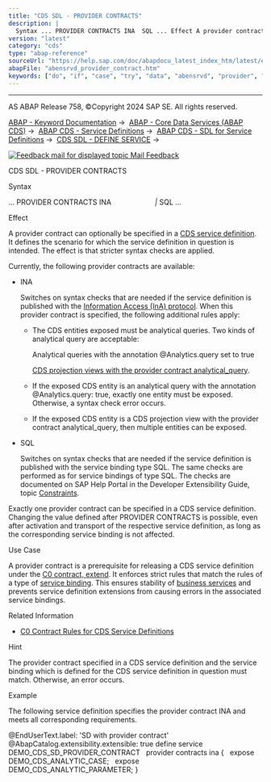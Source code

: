 ```yaml
---
title: "CDS SDL - PROVIDER CONTRACTS"
description: |
  Syntax ... PROVIDER CONTRACTS INA  SQL ... Effect A provider contract can optionally be specified in a CDS service definition(https://help.sap.com/doc/abapdocu_latest_index_htm/latest/en-US/abencds_service_definition_glosry.htm 'Glossary Entry'). It defines the scenario for which the service de
version: "latest"
category: "cds"
type: "abap-reference"
sourceUrl: "https://help.sap.com/doc/abapdocu_latest_index_htm/latest/en-US/abensrvd_provider_contract.htm"
abapFile: "abensrvd_provider_contract.htm"
keywords: ["do", "if", "case", "try", "data", "abensrvd", "provider", "contract"]
---
```


* * *

AS ABAP Release 758, ©Copyright 2024 SAP SE. All rights reserved.

[ABAP - Keyword Documentation](https://help.sap.com/doc/abapdocu_latest_index_htm/latest/en-US/abenabap.htm) →  [ABAP - Core Data Services (ABAP CDS)](https://help.sap.com/doc/abapdocu_latest_index_htm/latest/en-US/abencds.htm) →  [ABAP CDS - Service Definitions](https://help.sap.com/doc/abapdocu_latest_index_htm/latest/en-US/abencds_service_definitions.htm) →  [ABAP CDS - SDL for Service Definitions](https://help.sap.com/doc/abapdocu_latest_index_htm/latest/en-US/abencds_f1_sdl_syntax.htm) →  [CDS SDL - DEFINE SERVICE](https://help.sap.com/doc/abapdocu_latest_index_htm/latest/en-US/abensrvd_define_service.htm) → 

 [![](Mail.gif?object=Mail.gif "Feedback mail for displayed topic") Mail Feedback](mailto:f1_help@sap.com?subject=Feedback%20on%20ABAP%20Documentation&body=Document:%20CDS%20SDL%20-%20PROVIDER%20CONTRACTS%2C%20ABENSRVD_PROVIDER_CONTRACT%2C%20758%0D%0A%0D%0AError:%0D%0A%0D%0A%0D%0A%0D%0ASuggestion%20for%20improvement:)

CDS SDL - PROVIDER CONTRACTS

Syntax

... PROVIDER CONTRACTS INA
                     *|* SQL ...

Effect

A provider contract can optionally be specified in a [CDS service definition](https://help.sap.com/doc/abapdocu_latest_index_htm/latest/en-US/abencds_service_definition_glosry.htm "Glossary Entry"). It defines the scenario for which the service definition in question is intended. The effect is that stricter syntax checks are applied.

Currently, the following provider contracts are available:

-   INA
    
    Switches on syntax checks that are needed if the service definition is published with the [Information Access (InA) protocol](https://help.sap.com/doc/abapdocu_latest_index_htm/latest/en-US/abenina_protocol_glosry.htm "Glossary Entry"). When this provider contract is specified, the following additional rules apply:
    
    -   The CDS entities exposed must be analytical queries. Two kinds of analytical query are acceptable:
        
        Analytical queries with the annotation @Analytics.query set to true
        
        [CDS projection views with the provider contract analytical\_query](https://help.sap.com/doc/abapdocu_latest_index_htm/latest/en-US/abencds_analytical_pv_glosry.htm "Glossary Entry").
        
    -   If the exposed CDS entity is an analytical query with the annotation @Analytics.query: true, exactly one entity must be exposed. Otherwise, a syntax check error occurs.
    -   If the exposed CDS entity is a CDS projection view with the provider contract analytical\_query, then multiple entities can be exposed.
-   SQL
    
    Switches on syntax checks that are needed if the service definition is published with the service binding type SQL. The same checks are performed as for service bindings of type SQL. The checks are documented on SAP Help Portal in the Developer Extensibility Guide, topic [Constraints](https://help.sap.com/docs/SAP_S4HANA_CLOUD/6aa39f1ac05441e5a23f484f31e477e7/4082fe1b66164eeb8aa41192166526af).
    

Exactly one provider contract can be specified in a CDS service definition. Changing the value defined after PROVIDER CONTRACTS is possible, even after activation and transport of the respective service definition, as long as the corresponding service binding is not affected.

Use Case

A provider contract is a prerequisite for releasing a CDS service definition under the [C0 contract, extend](https://help.sap.com/doc/abapdocu_latest_index_htm/latest/en-US/abenc0_contract_glosry.htm "Glossary Entry"). It enforces strict rules that match the rules of a type of [service binding](https://help.sap.com/doc/abapdocu_latest_index_htm/latest/en-US/abenservice_binding_glosry.htm "Glossary Entry"). This ensures stability of [business services](https://help.sap.com/doc/abapdocu_latest_index_htm/latest/en-US/abenbusiness_service_glosry.htm "Glossary Entry") and prevents service definition extensions from causing errors in the associated service bindings.

Related Information

-   [C0 Contract Rules for CDS Service Definitions](https://help.sap.com/doc/abapdocu_latest_index_htm/latest/en-US/abenc0_contract_rules_sd.htm)

Hint

The provider contract specified in a CDS service definition and the service binding which is defined for the CDS service definition in question must match. Otherwise, an error occurs.

Example

The following service definition specifies the provider contract INA and meets all corresponding requirements.

@EndUserText.label: 'SD with provider contract'
@AbapCatalog.extensibility.extensible: true
define service DEMO\_CDS\_SD\_PROVIDER\_CONTRACT
  provider contracts ina {
  expose DEMO\_CDS\_ANALYTIC\_CASE;
  expose DEMO\_CDS\_ANALYTIC\_PARAMETER;
}